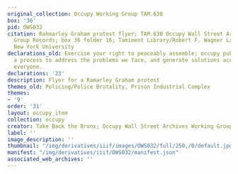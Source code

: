```yaml
---
original_collection: Occupy Working Group TAM.630
box: '36'
pid: OWS032
citation: Rahmarley Graham protest flyer; TAM.630 Occupy Wall Street Archives Working
  Group Records; box 36 folder 16; Tamiment Library/Robert F. Wagner Labor Archives,
  New York University
declarations_old: Exercise your right to peaceably assemble; occupy public space;  create
  a process to address the problems we face, and generate solutions accessible to
  everyone.
declarations: '23'
description: Flyer for a Ramarley Graham protest
themes_old: Policing/Police Brutality, Prison Industrial Complex
themes:
- '9'
order: '31'
layout: occupy_item
collection: occupy
creator: Take Back the Bronx; Occupy Wall Street Archives Working Group
label: ''
image_description: ''
thumbnail: "/img/derivatives/iiif/images/OWS032/full/250,/0/default.jpg"
manifest: "/img/derivatives/iiif/OWS032/manifest.json"
associated_web_archives: ''
---
```

